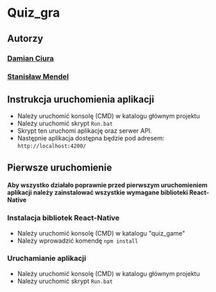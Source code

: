# Quiz_gra

## Autorzy

### [Damian Ciura](https://github.com/CiuraD)

### [Stanisław Mendel](https://github.com/Quizark)

## Instrukcja uruchomienia aplikacji

- Należy uruchomić konsolę (CMD) w katalogu głównym projektu
- Należy uruchomić skrypt `Run.bat`
- Skrypt ten uruchomi aplikację oraz serwer API.
- Następnie aplikacja dostępna będzie pod adresem: `http://localhost:4200/`

## Pierwsze uruchomienie

#### Aby wszystko działało poprawnie przed pierwszym uruchomieniem aplikacji należy zainstalować wszystkie wymagane biblioteki React-Native

### Instalacja bibliotek React-Native

- Należy uruchomić konsolę (CMD) w katalogu "quiz_game"
- Należy wprowadzić komendę `npm install`

### Uruchamianie aplikacji

- Należy uruchomić konsolę (CMD) w katalogu głównym projektu
- Należy uruchomić skrypt `Run.bat`
